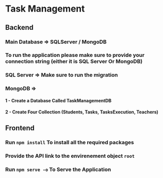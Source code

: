 # Task Management

## Backend

### Main Database => SQLServer / MongoDB

### To run the application please make sure to provide your connection string (either it is SQL Server Or MongoDB)

### SQL Server => Make sure to run the migration
### MongoDB =>
#### 1 - Create a Database Called TaskManagementDB
#### 2 - Create Four Collection (Students, Tasks, TasksExecution, Teachers)

## Frontend
### Run `npm install` To install all the required packages
### Provide the API link to the envirenement object `root`
### Run `npm serve -o` To Serve the Application

